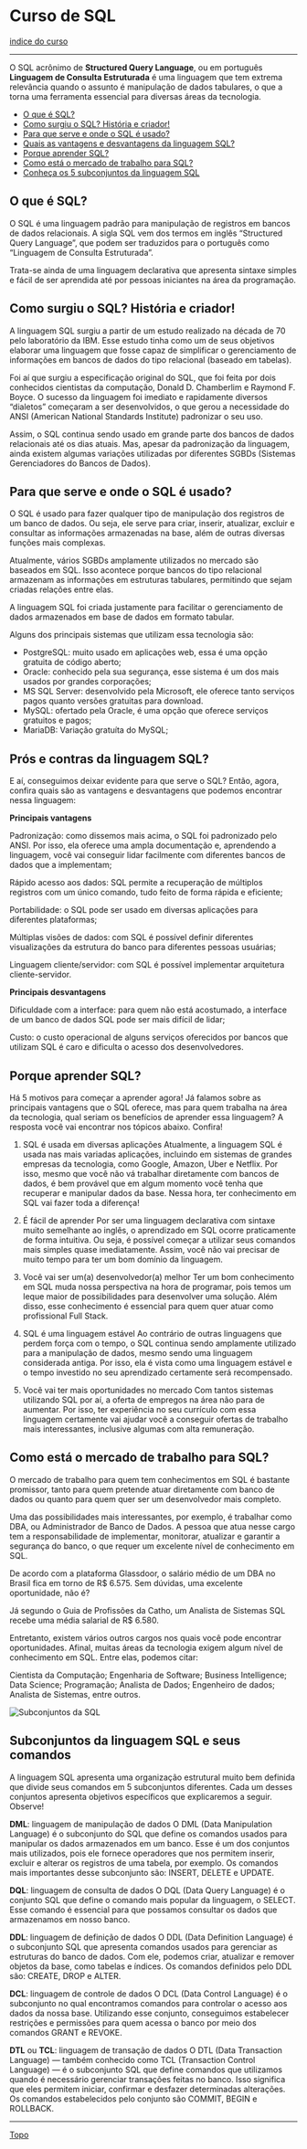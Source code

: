 # Curso de SQL

[indice do curso](../README.md#curso-de-sql---structured-query-language)

---

O SQL acrônimo de __Structured Query Language__, ou em português __Linguagem de Consulta Estruturada__ é uma linguagem que tem extrema relevância quando o assunto é manipulação de dados tabulares, o que a torna uma ferramenta essencial para diversas áreas da tecnologia.


- [O que é SQL?](#o-que-e-sql)
- [Como surgiu o SQL? História e criador!](#origem)
- [Para que serve e onde o SQL é usado?](#para-que-serve)
- [Quais as vantagens e desvantagens da linguagem SQL?](#pros-contras)
- [Porque aprender SQL?](#porque-aprender)
- [Como está o mercado de trabalho para SQL?](#mercado)
- [Conheça os 5 subconjuntos da linguagem SQL](#subconjunto-sql)


<a id="o-que-e-sql"></a>
## O que é SQL?

O SQL é uma linguagem padrão para manipulação de registros em bancos de dados relacionais. A sigla SQL vem dos termos em inglês “Structured Query Language”, que podem ser traduzidos para o português como “Linguagem de Consulta Estruturada”.

Trata-se ainda de uma linguagem declarativa que apresenta sintaxe simples e fácil de ser aprendida até por pessoas iniciantes na área da programação.


<a id="origem"></a>
## Como surgiu o SQL? História e criador!

A linguagem SQL surgiu a partir de um estudo realizado na década de 70 pelo laboratório da IBM.
Esse estudo tinha como um de seus objetivos elaborar uma linguagem que fosse capaz de simplificar o gerenciamento de informações em bancos de dados do tipo relacional (baseado em tabelas).

Foi aí que surgiu a especificação original do SQL, que foi feita por dois conhecidos cientistas da computação, Donald D. Chamberlim e Raymond F. Boyce. O sucesso da linguagem foi imediato e rapidamente diversos “dialetos” começaram a ser desenvolvidos, o que gerou a necessidade do ANSI (American National Standards Institute) padronizar o seu uso.

Assim, o SQL continua sendo usado em grande parte dos bancos de dados relacionais até os dias atuais. Mas, apesar da padronização da linguagem, ainda existem algumas variações utilizadas por diferentes SGBDs (Sistemas Gerenciadores do Bancos de Dados).

<a id="para-que-serve"></a>
## Para que serve e onde o SQL é usado?

O SQL é usado para fazer qualquer tipo de manipulação dos registros de um banco de dados.
Ou seja, ele serve para criar, inserir, atualizar, excluir e consultar as informações armazenadas na base, além de outras diversas funções mais complexas.

Atualmente, vários SGBDs amplamente utilizados no mercado são baseados em SQL.
Isso acontece porque bancos do tipo relacional armazenam as informações em estruturas tabulares, permitindo que sejam criadas relações entre elas.

A linguagem SQL foi criada justamente para facilitar o gerenciamento de dados armazenados em base de dados em formato tabular.

Alguns dos principais sistemas que utilizam essa tecnologia são:

- PostgreSQL: muito usado em aplicações web, essa é uma opção gratuita de código aberto;
- Oracle: conhecido pela sua segurança, esse sistema é um dos mais usados por grandes corporações;
- MS SQL Server: desenvolvido pela Microsoft, ele oferece tanto serviços pagos quanto versões gratuitas para download.
- MySQL: ofertado pela Oracle, é uma opção que oferece serviços gratuitos e pagos;
- MariaDB: Variação gratuíta do MySQL;

<a id="pros-contras"></a>
## Prós e contras da linguagem SQL?

E aí, conseguimos deixar evidente para que serve o SQL?
Então, agora, confira quais são as vantagens e desvantagens que podemos encontrar nessa linguagem:

**Principais vantagens**

Padronização: como dissemos mais acima, o SQL foi padronizado pelo ANSI.
Por isso, ela oferece uma ampla documentação e, aprendendo a linguagem,
você vai conseguir lidar facilmente com diferentes bancos de dados que a implementam;

Rápido acesso aos dados: SQL permite a recuperação de múltiplos registros
com um único comando, tudo feito de forma rápida e eficiente;

Portabilidade: o SQL pode ser usado em diversas aplicações para diferentes plataformas;

Múltiplas visões de dados: com SQL é possível definir diferentes visualizações da estrutura do banco para diferentes pessoas usuárias;

Linguagem cliente/servidor: com SQL é possível implementar arquitetura cliente-servidor.

**Principais desvantagens**

Dificuldade com a interface: para quem não está acostumado, a interface de um banco de dados SQL pode ser mais difícil de lidar;

Custo: o custo operacional de alguns serviços oferecidos por bancos que utilizam SQL é caro e dificulta o acesso dos desenvolvedores.

<a id="porque-aprender"></a>
## Porque aprender SQL?

Há 5 motivos para começar a aprender agora! Já falamos sobre as principais vantagens que o SQL oferece, mas para quem trabalha na área da tecnologia, qual seriam os benefícios de aprender essa linguagem? A resposta você vai encontrar nos tópicos abaixo. Confira!

1. SQL é usada em diversas aplicações
Atualmente, a linguagem SQL é usada nas mais variadas aplicações, incluindo em sistemas de grandes empresas da tecnologia, como Google, Amazon, Uber e Netflix. Por isso, mesmo que você não vá trabalhar diretamente com bancos de dados, é bem provável que em algum momento você tenha que recuperar e manipular dados da base. Nessa hora, ter conhecimento em SQL vai fazer toda a diferença!

2. É fácil de aprender
Por ser uma linguagem declarativa com sintaxe muito semelhante ao inglês, o aprendizado em SQL ocorre praticamente de forma intuitiva. Ou seja, é possível começar a utilizar seus comandos mais simples quase imediatamente. Assim, você não vai precisar de muito tempo para ter um bom domínio da linguagem.

3. Você vai ser um(a) desenvolvedor(a) melhor
Ter um bom conhecimento em SQL muda nossa perspectiva na hora de programar, pois temos um leque maior de possibilidades para desenvolver uma solução. Além disso, esse conhecimento é essencial para quem quer atuar como profissional Full Stack.

4. SQL é uma linguagem estável
Ao contrário de outras linguagens que perdem força com o tempo, o SQL continua sendo amplamente utilizado para a manipulação de dados, mesmo sendo uma linguagem considerada antiga. Por isso, ela é vista como uma linguagem estável e o tempo investido no seu aprendizado certamente será recompensado.

5. Você vai ter mais oportunidades no mercado
Com tantos sistemas utilizando SQL por aí, a oferta de empregos na área não para de aumentar. Por isso, ter experiência no seu currículo com essa linguagem certamente vai ajudar você a conseguir ofertas de trabalho mais interessantes, inclusive algumas com alta remuneração.

<a id="mercado"></a>
## Como está o mercado de trabalho para SQL?

O mercado de trabalho para quem tem conhecimentos em SQL é bastante promissor, tanto para quem pretende atuar diretamente com banco de dados ou quanto para quem quer ser um desenvolvedor mais completo.

Uma das possibilidades mais interessantes, por exemplo, é trabalhar como DBA, ou Administrador de Banco de Dados.
A pessoa que atua nesse cargo tem a responsabilidade de implementar, monitorar, atualizar e garantir a segurança do banco, o que requer um excelente nível de conhecimento em SQL.

De acordo com a plataforma Glassdoor, o salário médio de um DBA no Brasil fica em torno de R$ 6.575. Sem dúvidas, uma excelente oportunidade, não é?

Já segundo o Guia de Profissões da Catho, um Analista de Sistemas SQL recebe uma média salarial de R$ 6.580.

Entretanto, existem vários outros cargos nos quais você pode encontrar oportunidades. Afinal, muitas áreas da tecnologia exigem algum nível de conhecimento em SQL. Entre elas, podemos citar:

Cientista da Computação;
Engenharia de Software;
Business Intelligence;
Data Science;
Programação;
Analista de Dados;
Engenheiro de dados;
Analista de Sistemas, entre outros.


![Subconjuntos da SQL](../img/subconjuntos-sql.png "Diagrama de subconjutos da SQL")

<a id="subconjunto-sql"></a>
## Subconjuntos da linguagem SQL e seus comandos

A linguagem SQL apresenta uma organização estrutural muito bem definida que divide seus comandos em 5 subconjuntos diferentes. Cada um desses conjuntos apresenta objetivos específicos que explicaremos a seguir. Observe!

**DML**: linguagem de manipulação de dados
O DML (Data Manipulation Language) é o subconjunto do SQL que define os comandos usados para manipular os dados armazenados em um banco. Esse é um dos conjuntos mais utilizados, pois ele fornece operadores que nos permitem inserir, excluir e alterar os registros de uma tabela, por exemplo. Os comandos mais importantes desse subconjunto são: INSERT, DELETE e UPDATE.

**DQL**: linguagem de consulta de dados
O DQL (Data Query Language) é o conjunto SQL que define o comando mais popular da linguagem, o SELECT. Esse comando é essencial para que possamos consultar os dados que armazenamos em nosso banco.

**DDL**: linguagem de definição de dados
O DDL (Data Definition Language) é o subconjunto SQL que apresenta comandos usados para gerenciar as estruturas do banco de dados. Com ele, podemos criar, atualizar e remover objetos da base, como tabelas e índices. Os comandos definidos pelo DDL são: CREATE, DROP e ALTER.

**DCL**: linguagem de controle de dados
O DCL (Data Control Language) é o subconjunto no qual encontramos comandos para controlar o acesso aos dados da nossa base. Utilizando esse conjunto, conseguimos estabelecer restrições e permissões para quem acessa o banco por meio dos comandos GRANT e REVOKE.

**DTL** ou **TCL**: linguagem de transação de dados
O DTL (Data Transaction Language) — também conhecido como TCL (Transaction Control Language) — é o subconjunto SQL que define comandos que utilizamos quando é necessário gerenciar transações feitas no banco. Isso significa que eles permitem iniciar, confirmar e desfazer determinadas alterações. Os comandos estabelecidos pelo conjunto são COMMIT, BEGIN e ROLLBACK.

---
[Topo](#curso-de-sql)
